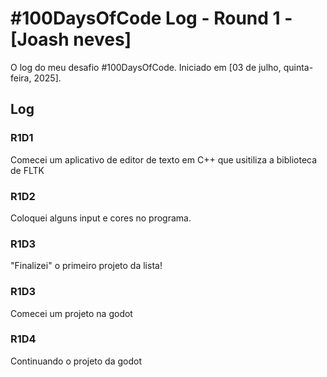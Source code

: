 # #100DaysOfCode Log - Round 1 - [Joash neves]

O log do meu desafio #100DaysOfCode. Iniciado em [03 de julho, quinta-feira, 2025].

## Log

### R1D1 

Comecei um aplicativo de editor de texto em C++ que usitiliza a biblioteca de FLTK

### R1D2

Coloquei alguns input e cores no programa.

### R1D3

"Finalizei" o primeiro projeto da lista!

### R1D3

Comecei um projeto na godot

### R1D4

Continuando o projeto da godot